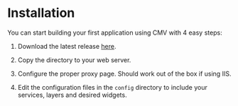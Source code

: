 # Installation

You can start building your first application using CMV with 4 easy steps:

1. Download the latest release [here](https://github.com/cmv/cmv-app/releases).

2. Copy the directory to your web server.

3. Configure the proper proxy page. Should work out of the box if using IIS.

4. Edit the configuration files in the `config` directory to include your services, layers and desired widgets.